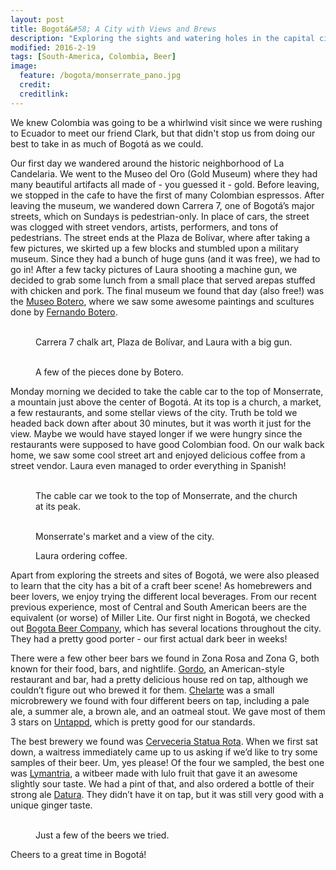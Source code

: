 ```yaml
---
layout: post
title: Bogotá&#58; A City with Views and Brews
description: "Exploring the sights and watering holes in the capital city of Colombia."
modified: 2016-2-19
tags: [South-America, Colombia, Beer]
image:
  feature: /bogota/monserrate_pano.jpg
  credit:
  creditlink:
---
```


We knew Colombia was going to be a whirlwind visit since we were rushing to Ecuador to meet our friend Clark, but that didn't stop us from doing our best to take in as much of Bogotá as we could.

Our first day we wandered around the historic neighborhood of La Candelaria. We went to the Museo del Oro (Gold Museum) where they had many beautiful artifacts all made of - you guessed it - gold. Before leaving, we stopped in the cafe to have the first of many Colombian espressos. After leaving the museum, we wandered down Carrera 7, one of Bogotá’s major streets, which on Sundays is pedestrian-only. In place of cars, the street was clogged with street vendors, artists, performers, and tons of pedestrians. The street ends at the Plaza de Bolívar, where after taking a few pictures, we skirted up a few blocks and stumbled upon a military museum. Since they had a bunch of huge guns (and it was free), we had to go in! After a few tacky pictures of Laura shooting a machine gun, we decided to grab some lunch from a small place that served arepas stuffed with chicken and pork. The final museum we found that day (also free!) was the [Museo Botero](http://www.banrepcultural.org/museo-botero), where we saw some awesome paintings and scultures done by [Fernando Botero](https://en.wikipedia.org/wiki/Fernando_Botero).
<figure class="third">
    <a href="/images/bogota/carrera_7_chalk.jpg"><img src="/images/bogota/carrera_7_chalk.jpg" alt=""></a>
    <a href="/images/bogota/laura_in_plaza_de_bolivar.jpg"><img src="/images/bogota/laura_in_plaza_de_bolivar.jpg" alt=""></a>
    <a href="/images/bogota/laura_with_a_big_gun.jpg"><img src="/images/bogota/laura_with_a_big_gun.jpg" alt=""></a>
    <figcaption>Carrera 7 chalk art, Plaza de Bolívar, and Laura with a big gun.</figcaption>
</figure>
<figure class="third">
    <a href="/images/bogota/botero_butt_sculpture.jpg"><img src="/images/bogota/botero_butt_sculpture.jpg" alt=""></a>
    <a href="/images/bogota/botero_mona_lisa.jpg"><img src="/images/bogota/botero_mona_lisa.jpg" alt=""></a>
    <a href="/images/bogota/botero_owl.jpg"><img src="/images/bogota/botero_owl.jpg" alt=""></a>
    <figcaption>A few of the pieces done by Botero.</figcaption>
</figure>

Monday morning we decided to take the cable car to the top of Monserrate, a mountain just above the center of Bogotá. At its top is a church, a market, a few restaurants, and some stellar views of the city. Truth be told we headed back down after about 30 minutes, but it was worth it just for the view. Maybe we would have stayed longer if we were hungry since the restaurants were supposed to have good Colombian food. On our walk back home, we saw some cool street art and enjoyed delicious coffee from a street vendor. Laura even managed to order everything in Spanish!
<figure class="half">
    <a href="/images/bogota/cable_car.jpg"><img src="/images/bogota/cable_car.jpg" alt=""></a>
    <a href="/images/bogota/church_on_monserrate.jpg"><img src="/images/bogota/church_on_monserrate.jpg" alt=""></a>
    <figcaption>The cable car we took to the top of Monserrate, and the church at its peak.</figcaption>
</figure>
<figure class="half">
    <a href="/images/bogota/market_on_monserrate.jpg"><img src="/images/bogota/market_on_monserrate.jpg" alt=""></a>
    <a href="/images/bogota/clouds_from_monserrate.jpg"><img src="/images/bogota/clouds_from_monserrate.jpg" alt=""></a>
    <figcaption>Monserrate's market and a view of the city.</figcaption>
</figure>
<figure>
    <a href="/images/bogota/ordering_coffee.jpg"><img src="/images/bogota/ordering_coffee.jpg" alt=""></a>
    <figcaption>Laura ordering coffee.</figcaption>
</figure>

Apart from exploring the streets and sites of Bogotá, we were also pleased to learn that the city has a bit of a craft beer scene! As homebrewers and beer lovers, we enjoy trying the different local beverages. From our recent previous experience, most of Central and South American beers are the equivalent (or worse) of Miller Lite. Our first night in Bogotá, we checked out [Bogota Beer Company](http://bogotabeercompany.com/), which has several locations throughout the city. They had a pretty good porter - our first actual dark beer in weeks! 

There were a few other beer bars we found in Zona Rosa and Zona G, both known for their food, bars, and nightlife. [Gordo](http://gordobar.com/), an American-style restaurant and bar, had a pretty delicious house red on tap, although we couldn’t figure out who brewed it for them. [Chelarte](http://www.chelarte.com/) was a small microbrewery we found with four different beers on tap, including a pale ale, a summer ale, a brown ale, and an oatmeal stout. We gave most of them 3 stars on [Untappd](https://untappd.com/user/veswill3), which is pretty good for our standards.

The best brewery we found was [Cerveceria Statua Rota](https://www.facebook.com/StatuaRota#_=_). When we first sat down, a waitress immediately came up to us asking if we’d like to try some samples of their beer. Um, yes please! Of the four we sampled, the best one was [Lymantria](https://untappd.com/b/statua-rosa-lymantria/1214263), a witbeer made with lulo fruit that gave it an awesome slightly sour taste. We had a pint of that, and also ordered a bottle of their strong ale [Datura](https://untappd.com/b/cerveceria-statua-rota-datura/1052292). They didn’t have it on tap, but it was still very good with a unique ginger taste.
<figure class="half">
    <a href="/images/bogota/chelarte.jpg"><img src="/images/bogota/chelarte.jpg" alt=""></a>
    <a href="/images/bogota/statua_rota.jpg"><img src="/images/bogota/statua_rota.jpg" alt=""></a>
    <figcaption>Just a few of the beers we tried.</figcaption>
</figure>

Cheers to a great time in Bogotá! 
